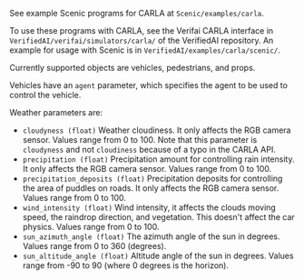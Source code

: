 See example Scenic programs for CARLA at `Scenic/examples/carla`.

To use these programs with CARLA, see the Verifai CARLA interface in `VerifiedAI/verifai/simulators/carla/` of the VerifiedAI repository. An example for usage with Scenic is in `VerifiedAI/examples/carla/scenic/`.

Currently supported objects are vehicles, pedestrians, and props.

Vehicles have an `agent` parameter, which specifies the agent to be used to control the vehicle.

Weather parameters are:
* `cloudyness (float)`
   Weather cloudiness. It only affects the RGB camera sensor. Values range from 0 to 100. Note that this parameter is `cloudyness` and not `cloudiness` because of a typo in the CARLA API.
* `precipitation (float)`
   Precipitation amount for controlling rain intensity. It only affects the RGB camera sensor. Values range from 0 to 100.
* `precipitation_deposits (float)`
   Precipitation deposits for controlling the area of puddles on roads. It only affects the RGB camera sensor. Values range from 0 to 100.
* `wind_intensity (float)`
   Wind intensity, it affects the clouds moving speed, the raindrop direction, and vegetation. This doesn't affect the car physics. Values range from 0 to 100.
* `sun_azimuth_angle (float)`
   The azimuth angle of the sun in degrees. Values range from 0 to 360 (degrees).
* `sun_altitude_angle (float)`
   Altitude angle of the sun in degrees. Values range from -90 to 90 (where 0 degrees is the horizon). 
